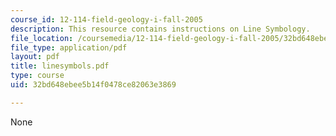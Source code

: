 ```yaml
---
course_id: 12-114-field-geology-i-fall-2005
description: This resource contains instructions on Line Symbology.
file_location: /coursemedia/12-114-field-geology-i-fall-2005/32bd648ebee5b14f0478ce82063e3869_linesymbols.pdf
file_type: application/pdf
layout: pdf
title: linesymbols.pdf
type: course
uid: 32bd648ebee5b14f0478ce82063e3869

---
```

None